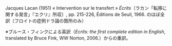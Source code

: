Jacques Lacan (1951) « Intervention sur le transfert » *Écrits*〔ラカン「転移に関する発言」『エクリ』所収〕, pp. 215-226, Éditions de Seuil, 1966. のほぼ全訳（フロイトの症例ドラ論の箇所のみ）

※ブルース・フィンクによる英訳（*Ecrits: the first complete edition in English*, translated by Bruce Fink, WW Norton, 2006.）からの重訳。
